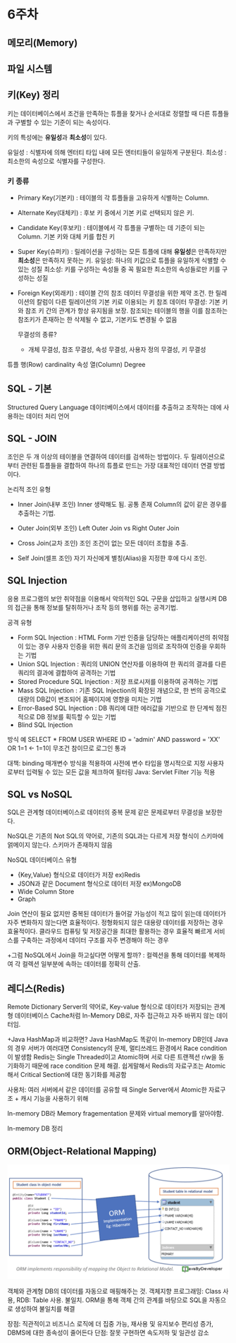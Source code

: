 # 6주차

## 메모리(Memory)



## 파일 시스템



## 키(Key) 정리

키는 데이터베이스에서 조건을 만족하는 튜플을 찾거나 순서대로 정렬할 때 다른 튜플들과 구별할 수 있는 기준이 되는 속성이다.

키의 특성에는 **유일성**과 **최소성**이 있다.

유일성 : 식별자에 의해 엔터티 타입 내에 모든 엔터티들이 유일하게 구분된다.
최소성 : 최소한의 속성으로 식별자를 구성한다.

### 키 종류
- Primary Key(기본키) : 테이블의 각 튜플들을 고유하게 식별하는 Column.

- Alternate Key(대체키) : 후보 키 중에서 기본 키로 선택되지 않은 키.

  
- Candidate Key(후보키) : 테이블에서 각 튜플을 구별하는 데 기준이 되는 Column. 기본 키와 대체 키를 합친 키

  
- Super Key(슈퍼키) : 릴레이션을 구성하는 모든 튜플에 대해 **유일성**은 만족하지만 **최소성**은 만족하지 못하는 키.
  유일성: 하나의 키값으로 튜플을 유일하게 식별할 수 있는 성질
  최소성: 키를 구성하는 속성들 중 꼭 필요한 최소한의 속성들로만 키를 구성하는 성질
  
- Foreign Key(외래키) : 테이블 간의 참조 데이터 무결성을 위한 제약 조건. 한 릴레이션의 칼럼이 다른 릴레이션의 기본 키로 이용되는 키
  참조 데이터 무결성: 기본 키와 참조 키 간의 관계가 항상 유지됨을 보장. 참조되는 테이블의 행을 이를 참조하는 참조키가 존재하는 한 삭제될 수 없고, 기본키도 변경될 수 없음

  무결성의 종류?
  - 개체 무결성, 참조 무결성, 속성 무결성, 사용자 정의 무결성, 키 무결성


튜플 행(Row) cardinality
속성 열(Column) Degree
  
## SQL - 기본
Structured Query Language
데이터베이스에서 데이터를 추출하고 조작하는 데에 사용하는 데이터 처리 언어





## SQL - JOIN

조인은 두 개 이상의 테이블을 연결하여 데이터를 검색하는 방법이다. 두 릴레이션으로부터 관련된 튜플들을 결합하여 하나의 튜플로 만드는 가장 대표적인 데이터 연결 방법이다.

논리적 조인 유형
- Inner Join(내부 조인)
Inner 생략해도 됨. 공통 존재 Column의 값이 같은 경우를 추출하는 기법.
  
- Outer Join(외부 조인)
Left Outer Join vs Right Outer Join
  
- Cross Join(교차 조인)
조인 조건이 없는 모든 데이터 조합을 추출.
  
- Self Join(셀프 조인)
자기 자신에게 별칭(Alias)을 지정한 후에 다시 조인.



## SQL Injection

응용 프로그램의 보안 취약점을 이용해서 악의적인 SQL 구문을 삽입하고 실행시켜 DB의 접근을 통해 정보를 탈취하거나 조작 등의 행위를 하는 공격기법.

공격 유형
- Form SQL Injection : HTML Form 기반 인증을 담당하는 애플리케이션의 취약점이 있는 경우 사용자 인증을 위한 쿼리 문의 조건을 임의로 조작하여 인증을 우회하는 기법
- Union SQL Injection : 쿼리의 UNION 연산자를 이용하여 한 쿼리의 결과를 다른 쿼리의 결과에 결합하여 공격하는 기법
- Stored Procedure SQL Injection : 저장 프로시저를 이용하여 공격하는 기법
- Mass SQL Injection : 기존 SQL Injection의 확장된 개념으로, 한 번의 공격으로 대량의 DB값이 변조되어 홈페이지에 영향을 미치는 기법
- Error-Based SQL Injection : DB 쿼리에 대한 에러값을 기반으로 한 단계씩 점진적으로 DB 정보를 획득할 수 있는 기법
- Blind SQL Injection

방식 예
SELECT * FROM USER WHERE ID = 'admin' AND password = 'XX' OR 1=1 <- 1=1이 무조건 참이므로 로그인 통과


대책: binding 매개변수 방식을 적용하여 사전에 변수 타입을 명시적으로 지정
사용자로부터 입력될 수 있는 모든 값을 체크하여 필터링
Java: Servlet Filter 기능 적용



## SQL vs NoSQL
SQL은 관계형 데이터베이스로 데이터의 중복 문제 같은 문제로부터 무결성을 보장한다.

NoSQL은 기존의 Not SQL의 약어로, 기존의 SQL과는 다르게 저장 형식이 스키마에 얽메이지 않는다. 스키마가 존재하지 않음

NoSQL 데이터베이스 유형
- {Key,Value} 형식으로 데이터가 저장 ex)Redis
- JSON과 같은 Document 형식으로 데이터 저장 ex)MongoDB
- Wide Column Store
- Graph

Join 연산이 필요 없지만 중복된 데이터가 들어갈 가능성이 적고 많이 읽는데 데이터가 자주 변화하지 않는다면 효율적이다.
정형화되지 않은 대용량 데이터를 저장하는 경우 효율적이다.
클라우드 컴퓨팅 및 저장공간을 최대한 활용하는 경우 효율적
빠르게 서비스를 구축하는 과정에서 데이터 구조를 자주 변경해야 하는 경우

+그럼 NoSQL에서 Join을 하고싶다면 어떻게 할까? : 컬렉션을 통해 데이터를 복제하여 각 컬렉션 일부분에 속하는 데이터를 정확히 산출.


## 레디스(Redis)

Remote Dictionary Server의 약어로, Key-value 형식으로 데이터가 저장되는 관계형 데이터베이스
Cache처럼 In-Memory DB로, 자주 접근하고 자주 바뀌지 않는 데이터임.

+Java HashMap과 비교하면? 
Java HashMap도 똑같이 In-memory DB인데 Java의 경우 서버가 여러대면 Consistency의 문제, 멀티쓰레드 환경에서 Race condition이 발생함
Redis는 Single Threaded이고 Atomic하며 서로 다른 트랜젝션 r/w을 동기화하기 때문에 race condition 문제 해결.
쉽게말해서 Redis의 자료구조는 Atomic해서 Critical Section에 대한 동기화를 제공함

사용처: 여러 서버에서 같은 데이터를 공유할 때
Single Server에서 Atomic한 자료구조 + 캐시 기능을 사용하기 위해

In-memory DB라 Memory fragementation 문제와 virtual memory를 알아야함.

In-memory DB 정리

## ORM(Object-Relational Mapping)

![](img_이제현/orm.png)

객체와 관계형 DB의 데이터를 자동으로 매핑해주는 것.
객체지향 프로그래밍: Class 사용, RDB: Table 사용. 불일치.
ORM을 통해 객체 간의 관계를 바탕으로 SQL을 자동으로 생성하여 불일치를 해결

장점: 직관적이고 비즈니스 로직에 더 집중 가능, 재사용 및 유지보수 편리성 증가, DBMS에 대한 종속성이 줄어든다
단점: 잘못 구현하면 속도저하 및 일관성 감소






